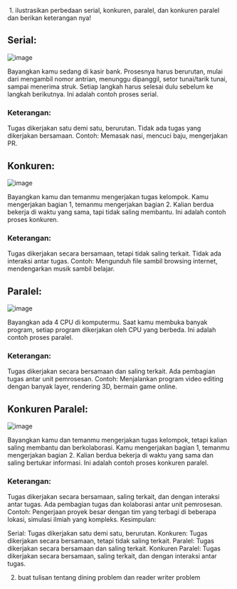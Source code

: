  1. ilustrasikan perbedaan serial, konkuren, paralel, dan konkuren paralel
dan berikan keterangan nya!

## Serial:
![image](https://github.com/avendika/SysOP24-3123521011/assets/140131896/427000e3-b1de-45d4-9c6f-3aba60b8bc40)


Bayangkan kamu sedang di kasir bank. Prosesnya harus berurutan, mulai dari mengambil nomor antrian, menunggu dipanggil, setor tunai/tarik tunai, sampai menerima struk. Setiap langkah harus selesai dulu sebelum ke langkah berikutnya. Ini adalah contoh proses serial.

### Keterangan:
Tugas dikerjakan satu demi satu, berurutan.
Tidak ada tugas yang dikerjakan bersamaan.
Contoh: Memasak nasi, mencuci baju, mengerjakan PR.

## Konkuren:
![image](https://github.com/avendika/SysOP24-3123521011/assets/140131896/e8de708e-74da-4d8f-a973-a507a0f3b4d7)

Bayangkan kamu dan temanmu mengerjakan tugas kelompok. Kamu mengerjakan bagian 1, temanmu mengerjakan bagian 2. Kalian berdua bekerja di waktu yang sama, tapi tidak saling membantu. Ini adalah contoh proses konkuren.

### Keterangan:
Tugas dikerjakan secara bersamaan, tetapi tidak saling terkait.
Tidak ada interaksi antar tugas.
Contoh: Mengunduh file sambil browsing internet, mendengarkan musik sambil belajar.

## Paralel:
![image](https://github.com/avendika/SysOP24-3123521011/assets/140131896/27299647-c202-4b98-b282-31519ef01984)


Bayangkan ada 4 CPU di komputermu. Saat kamu membuka banyak program, setiap program dikerjakan oleh CPU yang berbeda. Ini adalah contoh proses paralel.

### Keterangan:
Tugas dikerjakan secara bersamaan dan saling terkait.
Ada pembagian tugas antar unit pemrosesan.
Contoh: Menjalankan program video editing dengan banyak layer, rendering 3D, bermain game online.

## Konkuren Paralel:
![image](https://github.com/avendika/SysOP24-3123521011/assets/140131896/7ea63983-c153-47cf-aeea-1afa4dc3c5dc)


Bayangkan kamu dan temanmu mengerjakan tugas kelompok, tetapi kalian saling membantu dan berkolaborasi. Kamu mengerjakan bagian 1, temanmu mengerjakan bagian 2. Kalian berdua bekerja di waktu yang sama dan saling bertukar informasi. Ini adalah contoh proses konkuren paralel.

### Keterangan:
Tugas dikerjakan secara bersamaan, saling terkait, dan dengan interaksi antar tugas.
Ada pembagian tugas dan kolaborasi antar unit pemrosesan.
Contoh: Pengerjaan proyek besar dengan tim yang terbagi di beberapa lokasi, simulasi ilmiah yang kompleks.
Kesimpulan:

Serial: Tugas dikerjakan satu demi satu, berurutan.
Konkuren: Tugas dikerjakan secara bersamaan, tetapi tidak saling terkait.
Paralel: Tugas dikerjakan secara bersamaan dan saling terkait.
Konkuren Paralel: Tugas dikerjakan secara bersamaan, saling terkait, dan dengan interaksi antar tugas.

2. buat tulisan tentang dining problem dan reader writer problem
